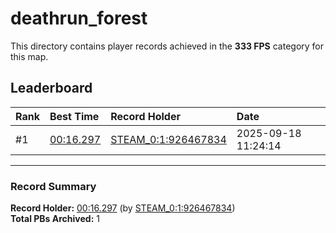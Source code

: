 # deathrun_forest

This directory contains player records achieved in the **333 FPS** category for this map.

## Leaderboard

| Rank | Best Time | Record Holder | Date                |
| :--- | :-------- | :------------ | :------------------ |
| #1   | [00:16.297](./00016297_STEAM_0_1_926467834_20250918-112414.zip) | [STEAM_0:1:926467834](https://speedrun16.com/profile/STEAM_0:1:926467834)   | 2025-09-18 11:24:14 |

---

### Record Summary
**Record Holder:** [00:16.297](./00016297_STEAM_0_1_926467834_20250918-112414.zip) (by [STEAM_0:1:926467834](https://speedrun16.com/profile/STEAM_0:1:926467834))  
**Total PBs Archived:** 1
